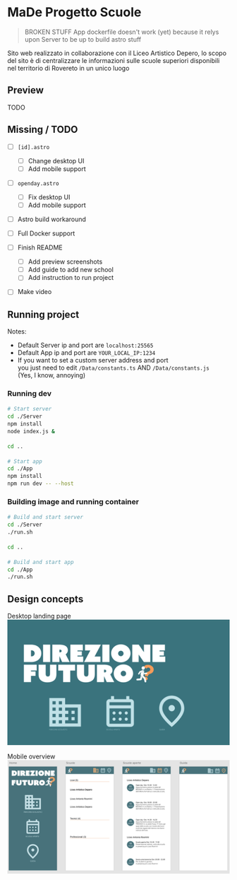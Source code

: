 # MaDe Progetto Scuole

> BROKEN STUFF
> App dockerfile doesn't work (yet) because it relys upon Server to be up to build astro stuff

Sito web realizzato in collaborazione con il Liceo Artistico Depero,
lo scopo del sito è di centralizzare le informazioni sulle scuole superiori
disponibili nel territorio di Rovereto in un unico luogo

## Preview

TODO

## Missing / TODO

- [ ] `[id].astro`
  - [ ] Change desktop UI
  - [ ] Add mobile support

- [ ] `openday.astro`
  - [ ] Fix desktop UI
  - [ ] Add mobile support

- [ ] Astro build workaround
- [ ] Full Docker support

- [ ] Finish README
  - [ ] Add preview screenshots
  - [ ] Add guide to add new school
  - [ ] Add instruction to run project

- [ ] Make video

## Running project

Notes:

- Default Server ip and port are `localhost:25565`
- Default App ip and port are `YOUR_LOCAL_IP:1234`
- If you want to set a custom server address and port \
  you just need to edit `/Data/constants.ts` AND `/Data/constants.js` \
  (Yes, I know, annoying)

### Running dev

```bash
# Start server
cd ./Server
npm install
node index.js &

cd ..

# Start app
cd ./App 
npm install
npm run dev -- --host
```

### Building image and running container

```bash
# Build and start server
cd ./Server
./run.sh

cd ..

# Build and start app
cd ./App 
./run.sh
```

## Design concepts

Desktop landing page
![Desktop landing page](/Design/images/landing_desktop.png)

Mobile overview
![Mobile overview](/Design/images/mobile.png)
